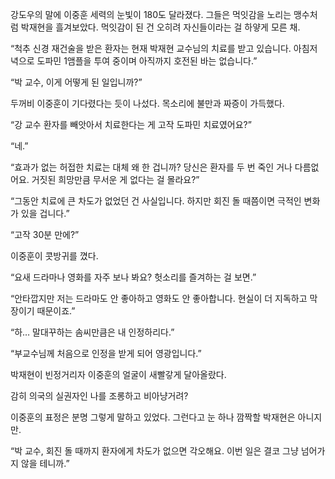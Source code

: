 강도우의 말에 이중훈 세력의 눈빛이 180도 달라졌다. 그들은 먹잇감을 노리는 맹수처럼 박재현을 흘겨보았다. 먹잇감이 된 건 오히려 자신들이라는 걸 하얗게 모른 채.

“척추 신경 재건술을 받은 환자는 현재 박재현 교수님의 치료를 받고 있습니다. 아침저녁으로 도파민 1앰플을 투여 중이며 아직까지 호전된 바는 없습니다.”

“박 교수, 이게 어떻게 된 일입니까?”

두꺼비 이중훈이 기다렸다는 듯이 나섰다. 목소리에 불만과 짜증이 가득했다.

“강 교수 환자를 빼앗아서 치료한다는 게 고작 도파민 치료였어요?”

“네.”

“효과가 없는 허접한 치료는 대체 왜 한 겁니까? 당신은 환자를 두 번 죽인 거나 다름없어요. 거짓된 희망만큼 무서운 게 없다는 걸 몰라요?”

“그동안 치료에 큰 차도가 없었던 건 사실입니다. 하지만 회진 돌 때쯤이면 극적인 변화가 있을 겁니다.”

“고작 30분 만에?”

이중훈이 콧방귀를 꼈다.

“요새 드라마나 영화를 자주 보나 봐요? 헛소리를 즐겨하는 걸 보면.”

“안타깝지만 저는 드라마도 안 좋아하고 영화도 안 좋아합니다. 현실이 더 지독하고 막장이기 때문이죠.”

“하… 말대꾸하는 솜씨만큼은 내 인정하리다.”

“부교수님께 처음으로 인정을 받게 되어 영광입니다.”

박재현이 빈정거리자 이중훈의 얼굴이 새빨갛게 달아올랐다.

감히 의국의 실권자인 나를 조롱하고 비아냥거려?

이중훈의 표정은 분명 그렇게 말하고 있었다. 그런다고 눈 하나 깜짝할 박재현은 아니지만.

“박 교수, 회진 돌 때까지 환자에게 차도가 없으면 각오해요. 이번 일은 결코 그냥 넘어가지 않을 테니까.”